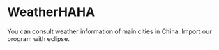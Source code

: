 WeatherHAHA
===========

You can consult weather information of main cities in China.
Import our program with eclipse.
